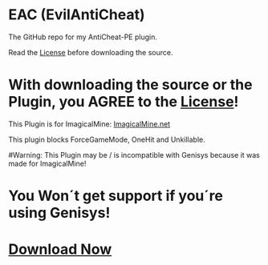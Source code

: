 # EAC (EvilAntiCheat)
The GitHub repo for my AntiCheat-PE plugin.

Read the [License](https://github.com/DarkWav/AntiCheat/blob/master/LICENSE) before downloading the source.

# With downloading the source or the Plugin, you AGREE to the [License](https://github.com/DarkWav/AntiCheat/blob/master/LICENSE.md)!

This Plugin is for ImagicalMine: [ImagicalMine.net](http://adf.ly/1YbrDu)

This plugin blocks ForceGameMode, OneHit and Unkillable.

#Warning: This Plugin may be / is incompatible with Genisys because it was made for ImagicalMine!

# You Won´t get support if you´re using Genisys!

# [Download Now](https://forums.imagicalmine.net/plugins/eac-evilanticheat.52/download?version=542)
